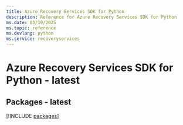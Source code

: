 ```yaml
---
title: Azure Recovery Services SDK for Python
description: Reference for Azure Recovery Services SDK for Python
ms.date: 03/19/2025
ms.topic: reference
ms.devlang: python
ms.service: recoveryservices
---
```

# Azure Recovery Services SDK for Python - latest
## Packages - latest
[!INCLUDE [packages](recovery-services-index.md)]
